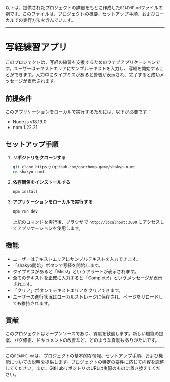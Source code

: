 以下は、提供されたプロジェクトの詳細をもとに作成した`README.md`ファイルの例です。このファイルは、プロジェクトの概要、セットアップ手順、およびローカルでの実行方法を含んでいます。

---

# 写経練習アプリ

このプロジェクトは、写経の練習を支援するためのウェブアプリケーションです。ユーザーはテキストエリアにサンプルテキストを入力し、写経を開始することができます。入力中にタイプミスがあると警告が表示され、完了すると成功メッセージが表示されます。

## 前提条件

このアプリケーションをローカルで実行するためには、以下が必要です：

- Node.js v18.19.0
- npm 1.22.21

## セットアップ手順

1. **リポジトリをクローンする**

   ```bash
   git clone https://github.com/garchomp-game/shakyo-nuxt
   cd shakyo-nuxt
   ```

2. **依存関係をインストールする**

   ```bash
   npm install
   ```

3. **アプリケーションをローカルで実行する**

   ```bash
   npm run dev
   ```

   上記のコマンドを実行後、ブラウザで `http://localhost:3000` にアクセスしてアプリケーションを使用します。

## 機能

- ユーザーはテキストエリアにサンプルテキストを入力できます。
- 「shakyo開始」ボタンで写経を開始します。
- タイプミスがあると「Miss!」というアラートが表示されます。
- 全てのテキストを正確に入力すると「Complete!」というメッセージが表示されます。
- 「クリア」ボタンでテキストエリアをクリアできます。
- ユーザーの進行状況はローカルストレージに保存され、ページをリロードしても維持されます。

## 貢献

このプロジェクトはオープンソースであり、貢献を歓迎します。新しい機能の提案、バグ修正、ドキュメントの改善など、どのような貢献もありがたいです。

---

この`README.md`は、プロジェクトの基本的な情報、セットアップ手順、および機能についての説明を提供します。プロジェクトの特定の要件に応じて内容を調整してください。また、GitHubリポジトリのURLは実際のものに置き換えてください。
